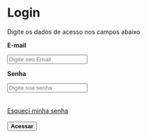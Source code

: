 <!DOCTYPE html>
<html lang="pt-br">
<head>
    <meta charset="UTF-8">
    <meta name="viewport" content="width=device-width, initial-scale=1.0">
    <title>Login</title>
<script src="https://kit.fontawesome.com/6ca0558071.js" crossorigin="anonymous"></script>
    <link rel="stylesheet" href="form1.css">
   </head>
<body>
    <div class="tela">
        <form>
            <h1>Login</h1>
            <p>Digite os dados de acesso nos campos abaixo</p>
            <p class="titulos_input"><strong>E-mail</strong></p>
            <input type="email" placeholder="Digite seu Email" class="input" required>
             <p class="titulos_input"><strong>Senha</strong></p>
            <div class="input-wrapper">
                <input type="password" placeholder="Digite sua senha" class="input" id="senha1" required>
                <i class="fa-regular fa-eye" id="eye1"></i>
            </div>
             <br><br>
            <a href="senha.html">Esqueci minha senha</a>
            <br><br>
            <button><strong>Acessar</strong></button>
        </form>
    </div>
<script>
        document.addEventListener("DOMContentLoaded", function () {
            const togglePasswordIcon = document.getElementById('eye1');
            const passwordInput = document.getElementById('senha1');
togglePasswordIcon.addEventListener('click', function () {
                const isPasswordVisible = passwordInput.getAttribute('type') === 'password';
           if (isPasswordVisible) {
                    passwordInput.setAttribute('type', 'text');
                    togglePasswordIcon.classList.add('eye-active');
                    togglePasswordIcon.classList.remove('fa-eye');
                    togglePasswordIcon.classList.add('fa-eye-slash');
                } else {
                    passwordInput.setAttribute('type', 'password');
                    togglePasswordIcon.classList.remove('eye-active');
                    togglePasswordIcon.classList.remove('fa-eye-slash');
                    togglePasswordIcon.classList.add('fa-eye');
                }
            });
        });
    </script>
</body>
</html>
